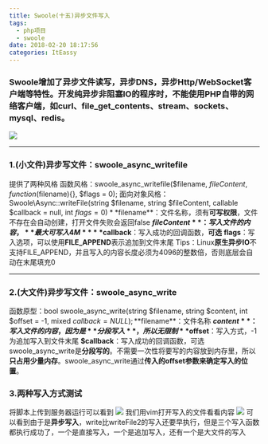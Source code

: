 ```yaml
---
title: Swoole(十五)异步文件写入
tags:
  - php项目
  - swoole
date: 2018-02-20 18:17:56
categories: ItEassy
---
```

### Swoole增加了异步文件读写，异步DNS，异步Http/WebSocket客户端等特性。开发纯异步非阻塞IO的程序时，不能使用PHP自带的网络客户端，如curl、file_get_contents、stream、sockets、mysql、redis。
![](/images/swoole.jpg)

---
### 1.(小文件)异步写文件：swoole_async_writefile
提供了两种风格
函数风格：swoole_async_writefile($filename, $fileContent, function($filename){}, $flags = 0);
面向对象风格：Swoole\Async::writeFile(string $filename, string $fileContent, callable $callback = null, int $flags = 0)
**$filename**：文件名称，须有**可写权限**，文件不存在会自动创建，打开文件失败会返回false
**$fileContent**：写入文件的内容，**最大可写入4M**
**$callback**：写入成功的回调函数，**可选**
**flags**：写入选项，可以使用**FILE_APPEND**表示追加到文件末尾
Tips：Linux**原生异步IO**不支持FILE_APPEND，并且写入的内容长度必须为4096的整数倍，否则底层会自动在末尾填充0

---
### 2.(大文件)异步写文件：swoole_async_write
函数原型：bool swoole_async_write(string $filename, string $content, int $offset = -1, mixed $callback = NULL);
**$filename**：文件名称
**$content**：写入文件的内容，因为是**分段写入**，所以无限制
**$offset**：写入方式，-1为追加写入到文件末尾
**$callback**：写入成功的回调函数，可选
swoole_async_write是**分段写的**。不需要一次性将要写的内容放到内存里，所以**只占用少量内存**。swoole_async_write通过**传入的offset参数来确定写入的位置**。

### 3.两种写入方式测试
将脚本上传到服务器运行可以看到
![](/images/swoole150.png)
我们用vim打开写入的文件看看内容
![](/images/swoole151.png)
可以看到由于是**异步写入**，write比writeFile2的写入还要早执行，但是三个写入函数都执行成功了，一个是直接写入，一个是追加写入，还有一个是大文件的写入
